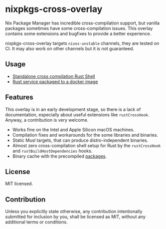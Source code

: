 # nixpkgs-cross-overlay

Nix Package Manager has incredible cross-compilation support, but vanilla packages
sometimes have some cross-compilation issues. This overlay contains some extensions
and bugfixes to provide a better experience.

nixpkgs-cross-overlay targets `nixos-unstable` channels, they are tested on CI.
It may also work on other channels but it is not guaranteed.

## Usage

- [Standalone cross compilation Rust Shell](./examples/README.md)
- [Rust service packaged to a docker image](https://github.com/alekseysidorov/nixpkgs-rust-service-example)

## Features

This overlay is in an early development stage, so there is a lack of documentation,
especially about useful extensions like `rustCrossHook`. Anyway, a contribution is very welcome.

- Works fine on the Intel and Apple Silicon macOS machines.
- Compilation fixes and workarounds for the some libraries and binaries.
- Static Musl targets, that can produce distro-independent binaries.
- Almost zero cross-compilation shell setup for Rust by the `rustCrossHook`
  and `rustBuildHostDependencies` hooks.
- Binary cache with the precompiled [packages](https://app.cachix.org/cache/nixpkgs-cross-overlay#pull).

## License

MIT licensed.

## Contribution

Unless you explicitly state otherwise, any contribution intentionally submitted for inclusion
by you, shall be licensed as MIT, without any additional terms or conditions.
